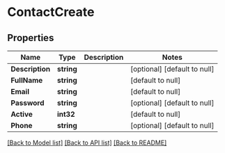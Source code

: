 # ContactCreate

## Properties
Name | Type | Description | Notes
------------ | ------------- | ------------- | -------------
**Description** | **string** |  | [optional] [default to null]
**FullName** | **string** |  | [default to null]
**Email** | **string** |  | [default to null]
**Password** | **string** |  | [optional] [default to null]
**Active** | **int32** |  | [default to null]
**Phone** | **string** |  | [optional] [default to null]

[[Back to Model list]](../README.md#documentation-for-models) [[Back to API list]](../README.md#documentation-for-api-endpoints) [[Back to README]](../README.md)


